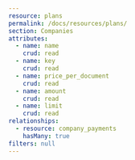 ```yaml
---
resource: plans
permalink: /docs/resources/plans/
section: Companies
attributes:
  - name: name
    crud: read
  - name: key
    crud: read
  - name: price_per_document
    crud: read
  - name: amount
    crud: read
  - name: limit
    crud: read
relationships:
  - resource: company_payments
    hasMany: true
filters: null
---
```

